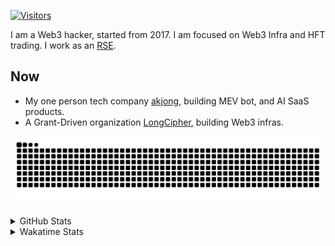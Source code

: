 <!-- markdownlint-disable MD041 MD010 MD033 -->
[![Visitors](https://api.visitorbadge.io/api/daily?path=Akagi201%2FAkagi201&label=Visitors%20Today&countColor=%2337d67a)](https://visitorbadge.io/status?path=Akagi201%2FAkagi201)

I am a Web3 hacker, started from 2017. I am focused on Web3 Infra and HFT trading.
I work as an [RSE](https://us-rse.org/about/what-is-an-rse/).

## Now

* My one person tech company [akjong](https://github.com/akjong), building MEV bot, and AI SaaS products.
* A Grant-Driven organization [LongCipher](https://github.com/longcipher), building Web3 infras.

[![github contribution grid snake animation](https://raw.githubusercontent.com/Akagi201/Akagi201/output/github-contribution-grid-snake.svg#gh-light-mode-only)](https://github.com/Akagi201)

<details>
<summary>GitHub Stats</summary>
  <a href="https://github.com/Akagi201"><img alt="Profile Detail" src="https://raw.githubusercontent.com/Akagi201/Akagi201/master/profile-summary-card-output/dracula/0-profile-details.svg" /></a>
  <a href="https://github.com/Akagi201"><img alt="Github Stats" src="https://raw.githubusercontent.com/Akagi201/Akagi201/master/profile-summary-card-output/dracula/3-stats.svg" /></a>
  <a href="https://github.com/Akagi201"><img alt="Lang By Commits" src="https://raw.githubusercontent.com/Akagi201/Akagi201/master/profile-summary-card-output/dracula/2-most-commit-language.svg" /></a>
</details>

<details>
<summary>Wakatime Stats</summary>
<br>

<!--START_SECTION:waka-->

```txt
From: 09 March 2025 - To: 16 March 2025

Total Time: 20 hrs 18 mins

Other         9 hrs 35 mins   ███████████▓░░░░░░░░░░░░░   47.27 %
Rust          3 hrs 55 mins   ████▓░░░░░░░░░░░░░░░░░░░░   19.30 %
sh            1 hr 40 mins    ██░░░░░░░░░░░░░░░░░░░░░░░   08.22 %
TOML          1 hr 8 mins     █▒░░░░░░░░░░░░░░░░░░░░░░░   05.65 %
YAML          55 mins         █░░░░░░░░░░░░░░░░░░░░░░░░   04.55 %
JSON          35 mins         ▓░░░░░░░░░░░░░░░░░░░░░░░░   02.95 %
Solidity      29 mins         ▓░░░░░░░░░░░░░░░░░░░░░░░░   02.41 %
Markdown      21 mins         ▒░░░░░░░░░░░░░░░░░░░░░░░░   01.77 %
Shell         16 mins         ▒░░░░░░░░░░░░░░░░░░░░░░░░   01.36 %
Python        16 mins         ▒░░░░░░░░░░░░░░░░░░░░░░░░   01.35 %
```

<!--END_SECTION:waka-->

</details>
